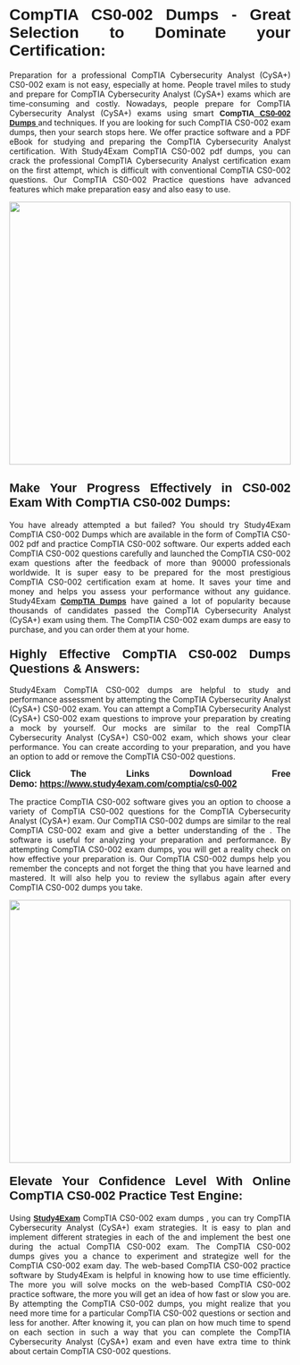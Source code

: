 <h1 style="text-align: justify;"><strong><span style="font-family:Verdana,Geneva,sans-serif;">CompTIA CS0-002 Dumps - Great Selection to Dominate your Certification:</span></strong></h1>

<p style="text-align: justify;">Preparation for a professional CompTIA Cybersecurity Analyst (CySA+) CS0-002 exam is not easy, especially at home. People travel miles to study and prepare for CompTIA Cybersecurity Analyst (CySA+) exams which are time-consuming and costly. Nowadays, people prepare for CompTIA Cybersecurity Analyst (CySA+) exams using smart <span style="font-family:Verdana,Geneva,sans-serif;"><strong>CompTIA<a href="https://www.study4exam.com/comptia/cs0-002-valid-dumps"> CS0-002 Dumps</a></strong></span><a href="https://www.study4exam.com/salesforce/user-experience-designer-valid-dumps"> </a>and techniques. If you are looking for such CompTIA CS0-002 exam dumps, then your search stops here. We offer practice software and a PDF eBook for studying and preparing the CompTIA Cybersecurity Analyst certification. With Study4Exam CompTIA CS0-002 pdf dumps, you can crack the professional CompTIA Cybersecurity Analyst certification exam on the first attempt, which is difficult with conventional CompTIA CS0-002 questions. Our CompTIA CS0-002 Practice questions have advanced features which make preparation easy and also easy to use.</p>

<p style="text-align: justify;"><a href="https://www.study4exam.com/comptia/cs0-002"><img alt="" src="https://www.thequestionanswers.com/wp-content/uploads/2022/07/S4E-Cert-Exams-Questions-img-scaled.webp" style="width: 100%; height: 470px;" /></a></p>

<h2 style="text-align: justify;"><span style="font-size:22px;"><strong><span style="font-family:Verdana,Geneva,sans-serif;">Make Your Progress Effectively in CS0-002 Exam With CompTIA CS0-002 Dumps:</span></strong></span></h2>

<p style="text-align: justify;">You have already attempted a but failed? You should try Study4Exam CompTIA CS0-002 Dumps which are available in the form of CompTIA CS0-002 pdf and practice CompTIA CS0-002 software. Our experts added each CompTIA CS0-002 questions carefully and launched the CompTIA CS0-002 exam questions after the feedback of more than 90000 professionals worldwide. It is super easy to be prepared for the most prestigious CompTIA CS0-002 certification exam at home. It saves your time and money and helps you assess your performance without any guidance. Study4Exam <a href="https://www.study4exam.com/comptia-exams"><span style="font-family:Verdana,Geneva,sans-serif;"><strong>CompTIA Dumps</strong></span></a> have gained a lot of popularity because thousands of candidates passed the CompTIA Cybersecurity Analyst (CySA+) exam using them. The CompTIA CS0-002 exam dumps are easy to purchase, and you can order them at your home. </p>

<h3 style="text-align: justify;"><strong><span style="font-size:22px;"><span style="font-family:Verdana,Geneva,sans-serif;">Highly Effective CompTIA CS0-002 Dumps Questions & Answers:</span></span></strong></h3>

<p style="text-align: justify;">Study4Exam CompTIA CS0-002 dumps are helpful to study and performance assessment by attempting the CompTIA Cybersecurity Analyst (CySA+) CS0-002 exam. You can attempt a CompTIA Cybersecurity Analyst (CySA+) CS0-002 exam questions to improve your preparation by creating a mock by yourself. Our mocks are similar to the real CompTIA Cybersecurity Analyst (CySA+) CS0-002 exam, which shows your clear performance. You can create according to your preparation, and you have an option to add or remove the CompTIA CS0-002 questions.</p>

<p style="text-align: justify;"><strong><span style="font-family:Verdana,Geneva,sans-serif;"><span style="font-size:16px;">Click The Links Download Free Demo: <a href="https://www.study4exam.com/comptia/cs0-002">https://www.study4exam.com/comptia/cs0-002</a></span></span></strong></p>

<p style="text-align: justify;">The practice CompTIA CS0-002 software gives you an option to choose a variety of CompTIA CS0-002 questions for the CompTIA Cybersecurity Analyst (CySA+) exam. Our CompTIA CS0-002 dumps are similar to the real CompTIA CS0-002 exam and give a better understanding of the . The software is useful for analyzing your preparation and performance. By attempting CompTIA CS0-002 exam dumps, you will get a reality check on how effective your preparation is. Our CompTIA CS0-002 dumps help you remember the concepts and not forget the thing that you have learned and mastered. It will also help you to review the syllabus again after every CompTIA CS0-002 dumps you take.</p>

<p style="text-align: justify;"><a href="https://www.study4exam.com/comptia/cs0-002"><img alt="" src="https://www.thequestionanswers.com/wp-content/uploads/2022/07/S4E-Cert-Exams-Questions-Discount-img-scaled.webp" style="width: 100%; height: 470px;" /></a></p>

<h4 style="text-align: justify;"><span style="font-size:22px;"><strong><span style="font-family:Verdana,Geneva,sans-serif;">Elevate Your Confidence Level With Online CompTIA CS0-002 Practice Test Engine:</span></strong></span></h4>

<p style="text-align: justify;">Using <a href="https://www.study4exam.com/newsite/"><span style="font-family:Verdana,Geneva,sans-serif;"><strong>Study4Exam</strong></span></a> CompTIA CS0-002 exam dumps , you can try CompTIA Cybersecurity Analyst (CySA+) exam strategies. It is easy to plan and implement different strategies in each of the and implement the best one during the actual CompTIA CS0-002 exam. The CompTIA CS0-002 dumps gives you a chance to experiment and strategize well for the CompTIA CS0-002 exam day. The web-based CompTIA CS0-002 practice software by Study4Exam is helpful in knowing how to use time efficiently. The more you will solve mocks on the web-based CompTIA CS0-002 practice software, the more you will get an idea of how fast or slow you are. By attempting the CompTIA CS0-002 dumps, you might realize that you need more time for a particular CompTIA CS0-002 questions or section and less for another. After knowing it, you can plan on how much time to spend on each section in such a way that you can complete the CompTIA Cybersecurity Analyst (CySA+) exam and even have extra time to think about certain CompTIA CS0-002 questions. </p>
